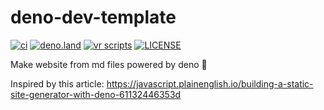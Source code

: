 # deno-dev-template

[![ci](https://github.com/kawarimidoll/deno-ssg-practice/workflows/ci/badge.svg)](.github/workflows/ci.yml)
[![deno.land](https://img.shields.io/badge/deno-%5E1.0.0-green?logo=deno)](https://deno.land)
[![vr scripts](https://badges.velociraptor.run/flat.svg)](https://velociraptor.run)
[![LICENSE](https://img.shields.io/badge/license-MIT-brightgreen)](LICENSE)

Make website from md files powered by deno 🦕

Inspired by this article: https://javascript.plainenglish.io/building-a-static-site-generator-with-deno-61132446353d
